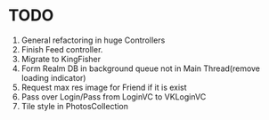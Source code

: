 # TODO

1. General refactoring in huge Controllers 
2. Finish Feed controller.
3. Migrate  to KingFisher
4. Form Realm DB in background queue not in Main Thread(remove loading indicator)
5. Request max res image for Friend if it is exist
6. Pass over Login/Pass from LoginVC to VKLoginVC
7. Tile style in PhotosCollection

